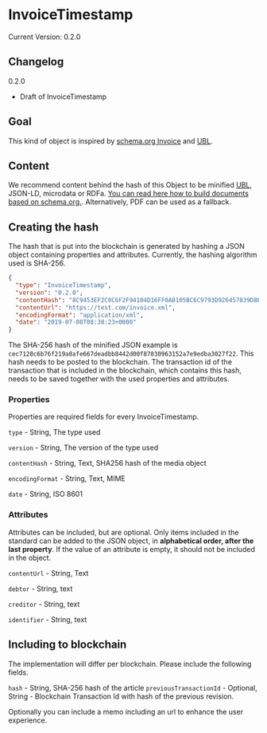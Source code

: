 # InvoiceTimestamp

Current Version: 0.2.0

## Changelog
0.2.0
- Draft of InvoiceTimestamp

## Goal

This kind of object is inspired by [schema.org Invoice](https://schema.org/Invoice) and [UBL](http://docs.oasis-open.org/ubl/UBL-2.1.html).

## Content

We recommend content behind the hash of this Object to be minified [UBL](http://docs.oasis-open.org/ubl/UBL-2.1.html), JSON-LD, microdata or RDFa. [You can read here how to build documents based on schema.org.](https://schema.org/Invoice). Alternatively, PDF can be used as a fallback.

## Creating the hash

The hash that is put into the blockchain is generated by hashing a JSON object containing properties and attributes. Currently, the hashing algorithm used is SHA-256.

```json
{
  "type": "InvoiceTimestamp",
  "version": "0.2.0",
  "contentHash": "8C9453EF2C0C6F2F94104D16FF0A8105BC6C9793D926457839D8BCADE0888342",
  "contentUrl": "https://test.com/invoice.xml",
  "encodingFormat": "application/xml",
  "date": "2019-07-08T08:38:23+0000"
}
```

The SHA-256 hash of the minified JSON example is `cec7128c6b76f219a8afe667deadbb8442d00f87830963152a7e9edba3027f22`. This hash needs to be posted to the blockchain. The transaction id of the transaction that is included in the blockchain, which contains this hash, needs to be saved together with the used properties and attributes. 

### Properties

Properties are required fields for every InvoiceTimestamp. 

`type` - String, The type used

`version` - String, The version of the type used

`contentHash` - String, Text, SHA256 hash of the media object

`encodingFormat` - String, Text, MIME

`date` - String, ISO 8601

### Attributes

Attributes can be included, but are optional. Only items included in the standard can be added to the JSON object, in **alphabetical order, after the last property**. If the value of an attribute is empty, it should not be included in the object.

`contentUrl` - String, Text

`debtor` - String, text

`creditor` - String, text

`identifier` - String, text

## Including to blockchain

The implementation will differ per blockchain. Please include the following fields. 

`hash` - String, SHA-256 hash of the article 
`previousTransactionId` - Optional, String - Blockchain Transaction Id with hash of the previous revision.

Optionally you can include a memo including an url to enhance the user experience.
